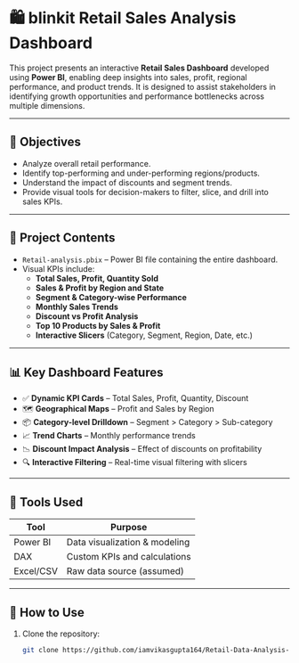 # 🛍️ blinkit Retail Sales Analysis Dashboard

This project presents an interactive **Retail Sales Dashboard** developed using **Power BI**, enabling deep insights into sales, profit, regional performance, and product trends. It is designed to assist stakeholders in identifying growth opportunities and performance bottlenecks across multiple dimensions.

---

## 🎯 Objectives

- Analyze overall retail performance.
- Identify top-performing and under-performing regions/products.
- Understand the impact of discounts and segment trends.
- Provide visual tools for decision-makers to filter, slice, and drill into sales KPIs.

---

## 📂 Project Contents

- `Retail-analysis.pbix` – Power BI file containing the entire dashboard.
- Visual KPIs include:
  - **Total Sales, Profit, Quantity Sold**
  - **Sales & Profit by Region and State**
  - **Segment & Category-wise Performance**
  - **Monthly Sales Trends**
  - **Discount vs Profit Analysis**
  - **Top 10 Products by Sales & Profit**
  - **Interactive Slicers** (Category, Segment, Region, Date, etc.)

---

## 📊 Key Dashboard Features

- ✅ **Dynamic KPI Cards** – Total Sales, Profit, Quantity, Discount
- 🗺️ **Geographical Maps** – Profit and Sales by Region
- 📦 **Category-level Drilldown** – Segment > Category > Sub-category
- 📈 **Trend Charts** – Monthly performance trends
- 📉 **Discount Impact Analysis** – Effect of discounts on profitability
- 🔍 **Interactive Filtering** – Real-time visual filtering with slicers

---

## 🧰 Tools Used

| Tool       | Purpose                          |
|------------|----------------------------------|
| Power BI   | Data visualization & modeling    |
| DAX        | Custom KPIs and calculations     |
| Excel/CSV  | Raw data source (assumed)        |

---

## 🚀 How to Use

1. Clone the repository:
   ```bash
   git clone https://github.com/iamvikasgupta164/Retail-Data-Analysis-Dashboard.git
